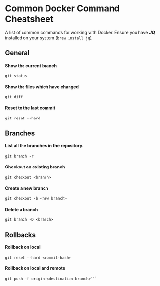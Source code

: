 # Common Docker Command Cheatsheet

A list of common commands for working with Docker. Ensure you have **_JQ_**
installed on your system (`brew install jq`).

## General

#### Show the current branch

`git status`

#### Show the files which have changed

`git diff`

#### Reset to the last commit

`git reset --hard`

## Branches

#### List all the branches in the repository.

`git branch -r`

#### Checkout an existing branch

`git checkout <branch>`

#### Create a new branch

`git checkout -b <new branch>`

#### Delete a branch

`git branch -D <branch>`

## Rollbacks

#### Rollback on local

`git reset --hard <commit-hash>`

#### Rollback on local and remote

```git reset --hard <commit-hash>
git push -f origin <destination branch>```








